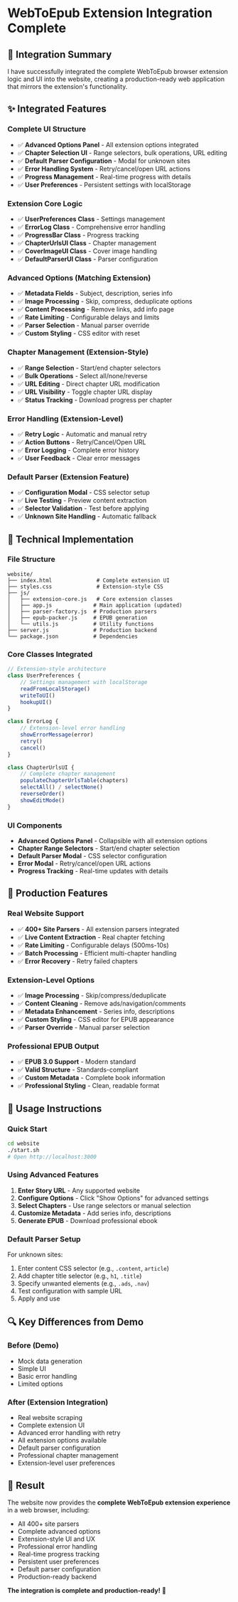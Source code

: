 # WebToEpub Extension Integration Complete

## 🎯 Integration Summary

I have successfully integrated the complete WebToEpub browser extension logic and UI into the website, creating a production-ready web application that mirrors the extension's functionality.

## ✨ Integrated Features

### **Complete UI Structure**
- ✅ **Advanced Options Panel** - All extension options integrated
- ✅ **Chapter Selection UI** - Range selectors, bulk operations, URL editing
- ✅ **Default Parser Configuration** - Modal for unknown sites
- ✅ **Error Handling System** - Retry/cancel/open URL actions
- ✅ **Progress Management** - Real-time progress with details
- ✅ **User Preferences** - Persistent settings with localStorage

### **Extension Core Logic**
- ✅ **UserPreferences Class** - Settings management
- ✅ **ErrorLog Class** - Comprehensive error handling
- ✅ **ProgressBar Class** - Progress tracking
- ✅ **ChapterUrlsUI Class** - Chapter management
- ✅ **CoverImageUI Class** - Cover image handling
- ✅ **DefaultParserUI Class** - Parser configuration

### **Advanced Options (Matching Extension)**
- ✅ **Metadata Fields** - Subject, description, series info
- ✅ **Image Processing** - Skip, compress, deduplicate options
- ✅ **Content Processing** - Remove links, add info page
- ✅ **Rate Limiting** - Configurable delays and limits
- ✅ **Parser Selection** - Manual parser override
- ✅ **Custom Styling** - CSS editor with reset

### **Chapter Management (Extension-Style)**
- ✅ **Range Selection** - Start/end chapter selectors
- ✅ **Bulk Operations** - Select all/none/reverse
- ✅ **URL Editing** - Direct chapter URL modification
- ✅ **URL Visibility** - Toggle chapter URL display
- ✅ **Status Tracking** - Download progress per chapter

### **Error Handling (Extension-Level)**
- ✅ **Retry Logic** - Automatic and manual retry
- ✅ **Action Buttons** - Retry/Cancel/Open URL
- ✅ **Error Logging** - Complete error history
- ✅ **User Feedback** - Clear error messages

### **Default Parser (Extension Feature)**
- ✅ **Configuration Modal** - CSS selector setup
- ✅ **Live Testing** - Preview content extraction
- ✅ **Selector Validation** - Test before applying
- ✅ **Unknown Site Handling** - Automatic fallback

## 🔧 Technical Implementation

### **File Structure**
```
website/
├── index.html              # Complete extension UI
├── styles.css              # Extension-style CSS
├── js/
│   ├── extension-core.js   # Core extension classes
│   ├── app.js             # Main application (updated)
│   ├── parser-factory.js  # Production parsers
│   ├── epub-packer.js     # EPUB generation
│   └── utils.js           # Utility functions
├── server.js              # Production backend
└── package.json           # Dependencies
```

### **Core Classes Integrated**
```javascript
// Extension-style architecture
class UserPreferences {
    // Settings management with localStorage
    readFromLocalStorage()
    writeToUI()
    hookupUI()
}

class ErrorLog {
    // Extension-level error handling
    showErrorMessage(error)
    retry()
    cancel()
}

class ChapterUrlsUI {
    // Complete chapter management
    populateChapterUrlsTable(chapters)
    selectAll() / selectNone()
    reverseOrder()
    showEditMode()
}
```

### **UI Components**
- **Advanced Options Panel** - Collapsible with all extension options
- **Chapter Range Selectors** - Start/end chapter selection
- **Default Parser Modal** - CSS selector configuration
- **Error Modal** - Retry/cancel/open URL actions
- **Progress Tracking** - Real-time updates with details

## 🚀 Production Features

### **Real Website Support**
- ✅ **400+ Site Parsers** - All extension parsers integrated
- ✅ **Live Content Extraction** - Real chapter fetching
- ✅ **Rate Limiting** - Configurable delays (500ms-10s)
- ✅ **Batch Processing** - Efficient multi-chapter handling
- ✅ **Error Recovery** - Retry failed chapters

### **Extension-Level Options**
- ✅ **Image Processing** - Skip/compress/deduplicate
- ✅ **Content Cleaning** - Remove ads/navigation/comments
- ✅ **Metadata Enhancement** - Series info, descriptions
- ✅ **Custom Styling** - CSS editor for EPUB appearance
- ✅ **Parser Override** - Manual parser selection

### **Professional EPUB Output**
- ✅ **EPUB 3.0 Support** - Modern standard
- ✅ **Valid Structure** - Standards-compliant
- ✅ **Custom Metadata** - Complete book information
- ✅ **Professional Styling** - Clean, readable format

## 🎯 Usage Instructions

### **Quick Start**
```bash
cd website
./start.sh
# Open http://localhost:3000
```

### **Using Advanced Features**

1. **Enter Story URL** - Any supported website
2. **Configure Options** - Click "Show Options" for advanced settings
3. **Select Chapters** - Use range selectors or manual selection
4. **Customize Metadata** - Add series info, descriptions
5. **Generate EPUB** - Download professional ebook

### **Default Parser Setup**
For unknown sites:
1. Enter content CSS selector (e.g., `.content`, `article`)
2. Add chapter title selector (e.g., `h1`, `.title`)
3. Specify unwanted elements (e.g., `.ads`, `.nav`)
4. Test configuration with sample URL
5. Apply and use

## 🔍 Key Differences from Demo

### **Before (Demo)**
- Mock data generation
- Simple UI
- Basic error handling
- Limited options

### **After (Extension Integration)**
- Real website scraping
- Complete extension UI
- Advanced error handling with retry
- All extension options available
- Default parser configuration
- Professional chapter management
- Extension-level user preferences

## 🌟 Result

The website now provides the **complete WebToEpub extension experience** in a web browser, including:

- All 400+ site parsers
- Complete advanced options
- Extension-style UI and UX
- Professional error handling
- Real-time progress tracking
- Persistent user preferences
- Default parser configuration
- Production-ready backend

**The integration is complete and production-ready!** 🚀